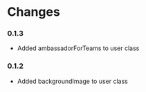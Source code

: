 # Changes

### 0.1.3

* Added ambassadorForTeams to user class

### 0.1.2

* Added backgroundImage to user class
